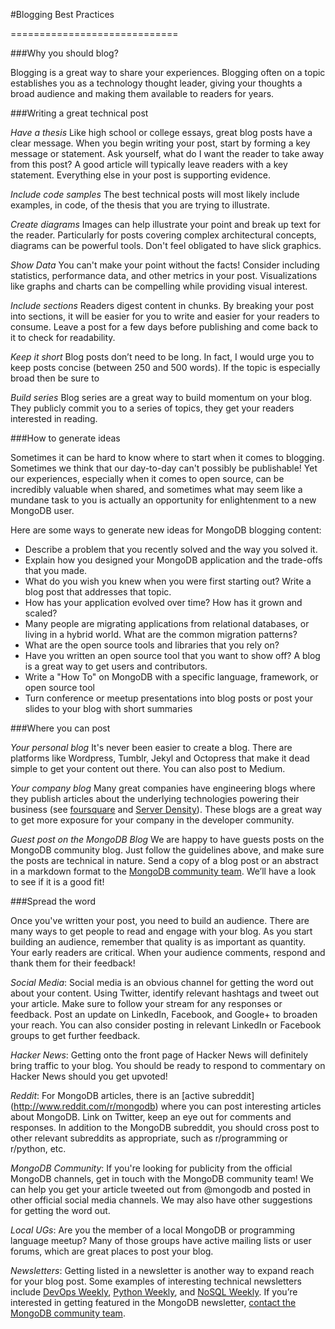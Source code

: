 #Blogging Best Practices

=============================

###Why you should blog?

Blogging is a great way to share your experiences. Blogging often on a topic establishes you as a technology thought leader, giving your thoughts a broad audience and making them available to readers for years.


###Writing a great technical post

_Have a thesis_ Like high school or college essays, great blog posts have a clear message. When you begin writing your post, start by forming a key message or statement. Ask yourself, what do I want the reader to take away from this post? A good article will typically leave readers with a key statement. Everything else in your post is supporting evidence.

_Include code samples_ The best technical posts will most likely include examples, in code, of the thesis that you are trying to illustrate.

_Create diagrams_ Images can help illustrate your point and break up text for the reader. Particularly for posts covering complex architectural concepts, diagrams can be powerful tools. Don't feel obligated to have slick graphics.

_Show Data_ You can't make your point without the facts! Consider including statistics, performance data, and other metrics in your post. Visualizations like graphs and charts can be compelling while providing visual interest.

_Include sections_ Readers digest content in chunks. By breaking your post into sections, it will be easier for you to write and easier for your readers to consume. Leave a post for a few days before publishing and come back to it to check for readability.

_Keep it short_ Blog posts don’t need to be long. In fact, I would urge you to keep posts concise (between 250 and 500 words). If the topic is especially broad then be sure to

_Build series_ Blog series are a great way to build momentum on your blog. They publicly commit you to a series of topics, they get your readers interested in reading.


###How to generate ideas

Sometimes it can be hard to know where to start when it comes to blogging. Sometimes we think that our day-to-day can't possibly be publishable! Yet our experiences, especially when it comes to open source, can be incredibly valuable when shared, and sometimes what may seem like a mundane task to you is actually an opportunity for enlightenment to a new MongoDB user.

Here are some ways to generate new ideas for MongoDB blogging content:

* Describe a problem that you recently solved and the way you solved it.
* Explain how you designed your MongoDB application and the trade-offs that you made.
* What do you wish you knew when you were first starting out? Write a blog post that addresses that topic.
* How has your application evolved over time? How has it grown and scaled?
* Many people are migrating applications from relational databases, or living in a hybrid world. What are the common migration patterns?
* What are the open source tools and libraries that you rely on?
* Have you written an open source tool that you want to show off? A blog is a great way to get users and contributors.
* Write a "How To" on MongoDB with a specific language, framework, or open source tool
* Turn conference or meetup presentations into blog posts or post your slides to your blog with short summaries

###Where you can post

_Your personal blog_ It's never been easier to create a blog. There are platforms like Wordpress, Tumblr, Jekyl and Octopress that make it dead simple to get your content out there. You can also post to Medium.

_Your company blog_ Many great companies have engineering blogs where they publish articles about the underlying technologies powering their business (see [foursquare](http://engineering.foursquare.com/) and [Server Density](https://blog.serverdensity.com/)). These blogs are a great way to get more exposure for your company in the developer community.

_Guest post on the MongoDB Blog_ We are happy to have guests posts on the MongoDB community blog. Just follow the guidelines above, and make sure the posts are technical in nature. Send a copy of a blog post or an abstract in a markdown format to the [MongoDB community team](mailto:meetups@mongodb.com). We’ll have a look to see if it is a good fit!

###Spread the word

Once you've written your post, you need to build an audience. There are many ways to get people to read and engage with your blog. As you start building an audience, remember that quality is as important as quantity. Your early readers are critical. When your audience comments, respond and thank them for their feedback!

_Social Media_: Social media is an obvious channel for getting the word out about your content. Using Twitter, identify relevant hashtags and tweet out your article. Make sure to follow your stream for any responses or feedback. Post an update on LinkedIn, Facebook, and Google+ to broaden your reach. You can also consider posting in relevant LinkedIn or Facebook groups to get further feedback.

_Hacker News_: Getting onto the front page of Hacker News will definitely bring traffic to your blog. You should be ready to respond to commentary on Hacker News should you get upvoted!

_Reddit_: For MongoDB articles, there is an [active subreddit] (http://www.reddit.com/r/mongodb) where you can post interesting articles about MongoDB. Link on Twitter, keep an eye out for comments and responses. In addition to the MongoDB subreddit, you should cross post to other relevant subreddits as appropriate, such as r/programming or r/python, etc.

_MongoDB Community_: If you're looking for publicity from the official MongoDB channels, get in touch with the MongoDB community team! We can help you get your article tweeted out from @mongodb and posted in other official social media channels. We may also have other suggestions for getting the word out.

_Local UGs_: Are you the member of a local MongoDB or programming language meetup? Many of those groups have active mailing lists or user forums, which are great places to post your blog.

_Newsletters_: Getting listed in a newsletter is another way to expand reach for your blog post. Some examples of interesting technical newsletters include [DevOps Weekly](http://devopsweekly.com/), [Python Weekly](http://www.pythonweekly.com/), and [NoSQL Weekly](http://www.nosqlweekly.com/). If you’re interested in getting featured in the MongoDB newsletter, [contact the MongoDB community team](mailto:meetups@10gen.com).

